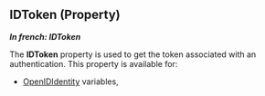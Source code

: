 
## IDToken (Property)

***In french: IDToken***
	



<a name="XUse"></a>
<a name="Use"></a>
<a name="description"></a>
The **IDToken** property is used to get the token associated with an authentication. This property is available for: 

- [OpenIDIdentity](../WDLang3/1000023567.md) variables, 




